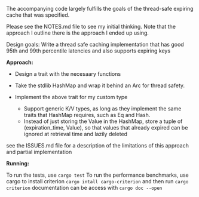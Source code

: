 The accompanying code largely fulfills the goals of the thread-safe expiring cache that was specified.

Please see the NOTES.md file to see my initial thinking.
Note that the approach I outline there is the approach I ended up using.

Design goals:
Write a thread safe caching implementation that has good 95th and 99th percentile latencies and also supports expiring keys

**Approach:**

* Design a trait with the necesaary functions
* Take the stdlib HashMap and wrap it behind an Arc<Mutex> for thread safety.
* Implement the above trait for my custom type

  * Support generic K/V types, as long as they implement the same traits that HashMap requires, such as Eq and Hash.
  * Instead of just storing the Value in the HashMap, store a tuple of (expiration_time, Value), so that values
that already expired can be ignored at retrieval time and lazily deleted

see the ISSUES.md file for a description of the limitations of this approach and partial implementation

**Running:**

To run the tests, use ```cargo test```
To run the performance benchmarks, use cargo to install criterion
```cargo intall cargo-criterion```
and then run ```cargo criterion```
documentation can be access with ```cargo doc --open```